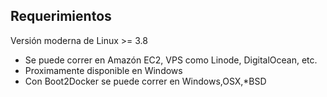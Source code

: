 ##  Requerimientos


Versión moderna de Linux  >= 3.8

* Se puede correr en Amazón EC2, VPS como Linode, DigitalOcean, etc.
* Proximamente disponible en Windows
* Con Boot2Docker se puede correr en Windows,OSX,*BSD



